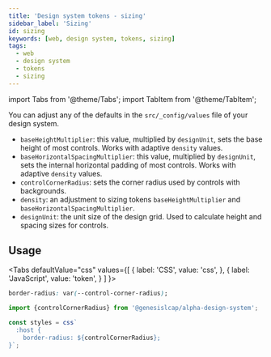 ```yaml
---
title: 'Design system tokens - sizing'
sidebar_label: 'Sizing'
id: sizing
keywords: [web, design system, tokens, sizing]
tags:
  - web
  - design system
  - tokens
  - sizing
---
```


import Tabs from '@theme/Tabs';
import TabItem from '@theme/TabItem';

You can adjust any of the defaults in the `src/_config/values` file of your design system.

- `baseHeightMultiplier`: this value, multiplied by `designUnit`, sets the base height of most controls. Works with adaptive `density` values.
- `baseHorizontalSpacingMultiplier`: this value, multiplied by `designUnit`, sets the internal horizontal padding of most controls. Works with adaptive `density` values.
- `controlCornerRadius`: sets the corner radius used by controls with backgrounds.
- `density`: an adjustment to sizing tokens `baseHeightMultiplier` and `baseHorizontalSpacingMultiplier`.
- `designUnit`: the unit size of the design grid. Used to calculate height and spacing sizes for controls.

## Usage

<Tabs
  defaultValue="css"
  values={[
    { label: 'CSS', value: 'css', },
    { label: 'JavaScript', value: 'token', }
  ]
}>
<TabItem value="css">

```css
border-radius: var(--control-corner-radius);
```

</TabItem>
<TabItem value="token">

```ts
import {controlCornerRadius} from '@genesislcap/alpha-design-system';

const styles = css`
  :host {
    border-radius: ${controlCornerRadius};
}`;
```

</TabItem>
</Tabs>
